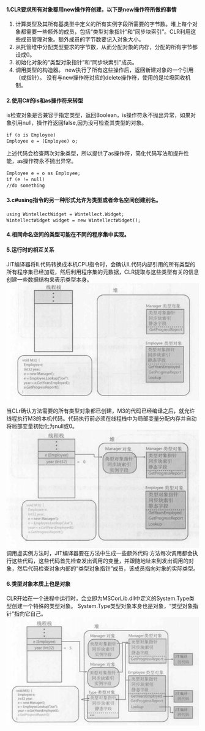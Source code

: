 #### 1.CLR要求所有对象都用new操作符创建，以下是new操作符所做的事情
   
1. 计算类型及其所有基类型中定义的所有实例字段所需要的字节数。堆上每个对象都需要一些额外的成员，包括“类型对象指针”和“同步块索引”。CLR利用这些成员管理对象。额外成员的字节数要记入对象大小。
2. 从托管堆中分配类型要求的字节数，从而分配对象的内存，分配的所有字节都设成0。
3. 初始化对象的“类型对象指针”和“同步块索引”成员。
4. 调用类型的构造器。
new执行了所有这些操作后，返回新建对象的一个引用（或指针）。
没有与new操作符对应的delete操作符，使用的是垃圾回收机制。

#### 2.使用C#的is和as操作符来转型
is检查对象是否兼容于指定类型，返回Boolean，is操作符永不抛出异常，如果对象引用null，操作符返回false,因为没可检查其类型的对象。
```
if (o is Employee)
Employee e = (Employee) o;
```
上述代码会检查两次对象类型，所以提供了as操作符，简化代码写法和提升性能，as操作符永不抛出异常。
```
Employee e = o as Employee;
if (e != null)
//do something
```
#### 3.c#using指令的另一种形式允许为类型或者命名空间创建别名。
```
using WintellectWidget = Wintellect.Widget;
WintellectWidget widget = new WintellectWidget();
```
#### 4.相同命名空间的类型可能在不同的程序集中实现。

#### 5.运行时的相互关系
JIT编译器将IL代码转换成本机CPU指令时，会确认IL代码内部引用的所有类型的所有程序集已经加载，然后利用程序集的元数据，CLR提取与这些类型有关的信息创建一些数据结构来表示类型本身。
![04-01](../Pictures/CLR_via_C_Sharp/04_01.png)

当CLr确认方法需要的所有类型对象都已创建，M3的代码已经编译之后，就允许线程执行M3的本机代码。代码执行前必须在线程栈中为局部变量分配内存并自动将局部变量初始化为null或0。
![04-02](../Pictures/CLR_via_C_Sharp/04_02.png)
调用虚实例方法时，JIT编译器要在方法中生成一些额外代码:方法每次调用都会执行这些代码，这些代码首先检查发出调用的变量，并跟随地址来到发出调用的对象，然后代码检查对象内部的“类型对象指针”成员，该成员指向对象的实际类型。

#### 6.类型对象本质上也是对象
CLR开始在一个进程中运行时，会立即为MSCorLib.dll中定义的System.Type类型创建一个特殊的类型对象。
System.Type类型对象本身也是对象，“类型对象指针”指向它自己。
![04-03](../Pictures/CLR_via_C_Sharp/04_03.png)
